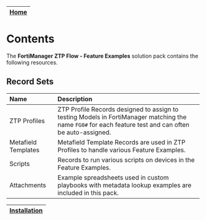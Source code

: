 | [Home](../README.md) |
|----------------------|

# Contents

The **FortiManager ZTP Flow - Feature Examples** solution pack contains the following resources.

## Record Sets

|**Name**|**Description**|
| :- | :- |
|  ZTP Profiles  |  ZTP Profile Records designed to assign to testing Models in FortiManager matching the name `FG0#` for each feature test and can often be auto-assigned. |
|  Metafield Templates  |  Metafield Template Records are used in ZTP Profiles to handle various Feature Examples.  |
|  Scripts  |  Records to run various scripts on devices in the Feature Examples. |
|  Attachments  | Example spreadsheets used in custom playbooks with metadata lookup examples are included in this pack. |

| [Installation](./setup.md) |
|----------------------------|